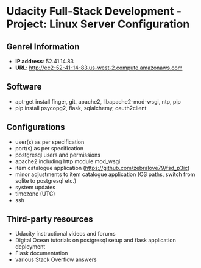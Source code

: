 # Udacity Full-Stack Development - Project: Linux Server Configuration

## Genrel Information
- **IP address**: 52.41.14.83
- **URL**: http://ec2-52-41-14-83.us-west-2.compute.amazonaws.com

## Software
- apt-get install finger, git, apache2, libapache2-mod-wsgi, ntp, pip
- pip install psycopg2, flask, sqlalchemy, oauth2client

## Configurations
- user(s) as per specification
- port(s) as per specification
- postgresql users and permissions
- apache2 including http module mod_wsgi
- item catalogue application (https://github.com/zebralove79/fsd_p3ic)
- minor adjustments to item catalogue application (OS paths, switch from sqlite to postgresql etc.)
- system updates
- timezone (UTC)
- ssh

## Third-party resources
- Udacity instructional videos and forums
- Digital Ocean tutorials on postgresql setup and flask application deployment
- Flask documentation
- various Stack Overflow answers